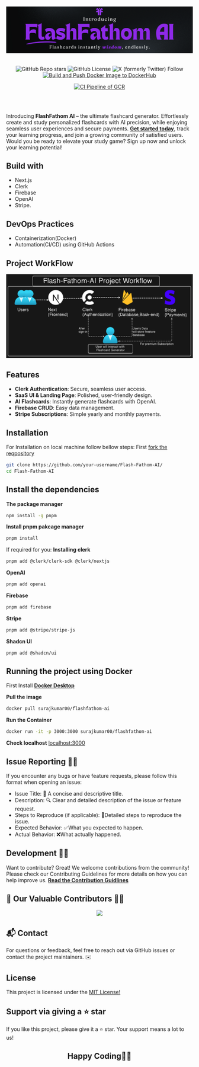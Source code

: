 ![flashfathom-ai](./public//Flash-Fathom-AI-Banner.png)

<div align="center">
  
</br>
    <img alt="GitHub Repo stars" src="https://img.shields.io/github/stars/Suraj-kumar00/Flash-Fathom-AI?logo=github"> </img>
    <img alt="GitHub License" src="https://img.shields.io/github/license/Suraj-kumar00/Flash-Fathom-AI"></img>
    <img alt="X (formerly Twitter) Follow" src="https://img.shields.io/twitter/follow/surajk_umar01"></img
                                                                                                       
[![Build and Push Docker Image to DockerHub](https://github.com/Suraj-kumar00/Flash-Fathom-AI/actions/workflows/publish-to-dockerhub.yml/badge.svg?branch=main)](https://github.com/Suraj-kumar00/Flash-Fathom-AI/actions/workflows/publish-to-dockerhub.yml)
                                                                                                      
[![CI Pipeline of GCR](https://github.com/Suraj-kumar00/Flash-Fathom-AI/actions/workflows/pulish-to-gcr.yml/badge.svg)](https://github.com/Suraj-kumar00/Flash-Fathom-AI/actions/workflows/pulish-to-gcr.yml)

<br>
</div>
<br>
  

Introducing **FlashFathom AI** – the ultimate flashcard generator. Effortlessly create and study personalized flashcards with AI precision, while enjoying seamless user experiences and secure payments. 
[**Get started today**](https://flash-fathom-ai.vercel.app/), track your learning progress, and join a growing community of satisfied users. Would you be ready to elevate your study game? Sign up now and unlock your learning potential!

## Build with
- Next.js
- Clerk
- Firebase
- OpenAI
- Stripe.

## DevOps Practices
- Containerization(Docker)
- Automation(CI/CD) using GitHub Actions


## Project WorkFlow
![](./public/Flash-Fathom-AI-WorkFlow.png)



## Features
- **Clerk Authentication**: Secure, seamless user access.
- **SaaS UI & Landing Page**: Polished, user-friendly design.
- **AI Flashcards**: Instantly generate flashcards with OpenAI.
- **Firebase CRUD**: Easy data management.
- **Stripe Subscriptions**: Simple yearly and monthly payments.

## Installation 
For Installation on local machine follow bellow steps:
First [fork the reqpository](https://github.com/Suraj-kumar00/Flash-Fathom-AI/fork)

```sh
git clone https://github.com/your-username/Flash-Fathom-AI/
cd Flash-Fathom-AI
```
## Install the dependencies
**The package manager**
```sh
npm install -g pnpm
```
**Install pnpm pakcage manager**
```sh
pnpm install
```

If required for you: 
**Installing clerk**
```bash
pnpm add @clerk/clerk-sdk @clerk/nextjs
```

**OpenAI**
```bash
pnpm add openai
```

**Firebase**
```bash
pnpm add firebase
```
**Stripe**
```bash
pnpm add @stripe/stripe-js
```
**Shadcn UI**
```bash
pnpm add @shadcn/ui
```

## Running the project using Docker
First Install [**Docker Desktop**](https://www.docker.com/products/docker-desktop/)

**Pull the image**
```bash
docker pull surajkumar00/flashfathom-ai 
```
**Run the Container**
```bash
docker run -it -p 3000:3000 surajkumar00/flashfathom-ai
```
**Check localhost**
[localhost:3000](localhost:3000)


## Issue Reporting 🐛✨
If you encounter any bugs or have feature requests, please follow this format when opening an issue:

- Issue Title: 📝 A concise and descriptive title.
- Description: 🔍 Clear and detailed description of the issue or feature request.
- Steps to Reproduce (if applicable): 🚶Detailed steps to reproduce the issue.
- Expected Behavior: ✅What you expected to happen.
- Actual Behavior: ❌What actually happened.

## Development 👨‍💻
Want to contribute? Great!
We welcome contributions from the community! Please check our Contributing Guidelines for more details on how you can help improve us.
[**Read the Contribution Guidlines**](https://github.com/Suraj-kumar00/Flash-Fathom-AI/blob/main/CONTRIBUTING.md)

## 👀 Our Valuable Contributors 💖✨

<div align="center">
  <a href="https://github.com/Suraj-kumar00/Flash-Fathom-AI/graphs/contributors">
    <img src="https://contrib.rocks/image?repo=Suraj-kumar00/Flash-Fathom-AI&max=100" />
  </a>
</div>
 
## 📬 Contact
For questions or feedback, feel free to reach out via GitHub issues or contact the project maintainers. ✉️

## License

This project is licensed under the [MIT License!](https://github.com/Suraj-kumar00/Flash-Fathom-AI/blob/main/LICENSE)

## Support via giving a ⭐ star 

If you like this project, please give it a ⭐ star. Your support means a lot to us!

<h2 align="center"> Happy Coding🚀✨</h2>

